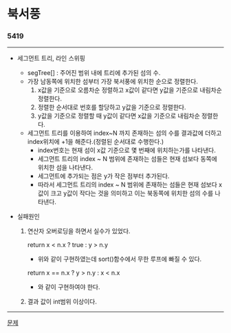 # 북서풍
### 5419
***
- 세그먼트 트리, 라인 스위핑
	- segTree[] : 주어진 범위 내에 트리에 추가된 섬의 수.
	- 가장 남동쪽에 위치한 섬부터 가장 북서풍에 위치한 순으로 정렬한다.
		1. x값을 기준으로 오름차순 정렬하고 x값이 같다면 y값을 기준으로 내림차순 정렬한다.
		2. 정렬한 순서대로 번호를 할당하고 y값을 기준으로 정렬한다.
		3. y값을 기준으로 정렬할 때 y값이 같다면 x값을 기준으로 내림차순 정렬한다.
	+ 세그먼트 트리를 이용하여 index~N 까지 존재하는 섬의 수를 결과값에 더하고 index위치에 +1을 해준다.(정렬된 순서대로 수행한다.)
		- index번호는 현재 섬이 x값 기준으로 몇 번째에 위치하는가를 나타낸다.
		- 세그먼트 트리의 index ~ N 범위에 존재하는 섬들은 현재 섬보다 동쪽에 위치한 섬을 나타낸다.
		- 세그먼트에 추가되는 점은 y가 작은 점부터 추가된다.
		- 따라서 세그먼트 트리의 index ~ N 범위에 존재하는 섬들은 현재 섬보다 x값이 크고 y값이 작다는 것을 의미하고 이는 북동쪽에 위치한 섬의 수를 나타낸다.

- 실패원인
	1. 연산자 오버로딩을 하면서 실수가 있었다.
	
   		return x < n.x ? true : y > n.y
		
		- 위와 같이 구현하였는데 sort()함수에서 무한 루프에 빠질 수 있다.
		
    	return x == n.x ? y > n.y : x < n.x
		
		- 와 같이 구현하여야 한다.
	2. 결과 값이 int범위 이상이다.

***
[문제](https://www.acmicpc.net/problem/5419)
			 
